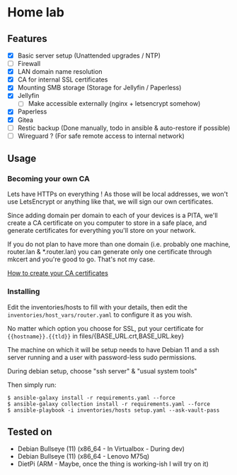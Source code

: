 # Home lab

## Features

- [x] Basic server setup (Unattended upgrades / NTP)
- [ ] Firewall
- [x] LAN domain name resolution
- [x] CA for internal SSL certificates
- [x] Mounting SMB storage (Storage for Jellyfin / Paperless)
- [x] Jellyfin
    - [ ] Make accessible externally (nginx + letsencrypt somehow)
- [x] Paperless
- [x] Gitea
- [ ] Restic backup (Done manually, todo in ansible & auto-restore if possible)
- [ ] Wireguard ? (For safe remote access to internal network)

## Usage

### Becoming your own CA

Lets have HTTPs on everything ! As those will be local addresses, we won't use LetsEncrypt or anything like that, we will sign our own certificates.

Since adding domain per domain to each of your devices is a PITA, we'll create a CA certificate on you computer to store in a safe place, and generate certificates for everything you'll store on your network.

If you do not plan to have more than one domain (i.e. probably one machine, router.lan & *.router.lan) you can generate only one certificate through mkcert and you're good to go. That's not my case.

[How to create your CA certificates](/be-your-own-ca.md)


### Installing

Edit the inventories/hosts to fill with your details, then edit the `inventories/host_vars/router.yaml` to configure it as you wish.

No matter which option you choose for SSL, put your certificate for `{{hostname}}.{{tld}}` in files/{BASE_URL.crt,BASE_URL.key}

The machine on which it will be setup needs to have Debian 11 and a ssh server running and a user with password-less sudo permissions.

During debian setup, choose "ssh server" & "usual system tools"

Then simply run:
```
$ ansible-galaxy install -r requirements.yaml --force
$ ansible-galaxy collection install -r requirements.yaml --force
$ ansible-playbook -i inventories/hosts setup.yaml --ask-vault-pass
```

## Tested on

- Debian Bullseye (11) (x86_64 - In Virtualbox - During dev)
- Debian Bullseye (11) (x86_64 - Lenovo M75q)
- DietPi (ARM - Maybe, once the thing is working-ish I will try on it)
